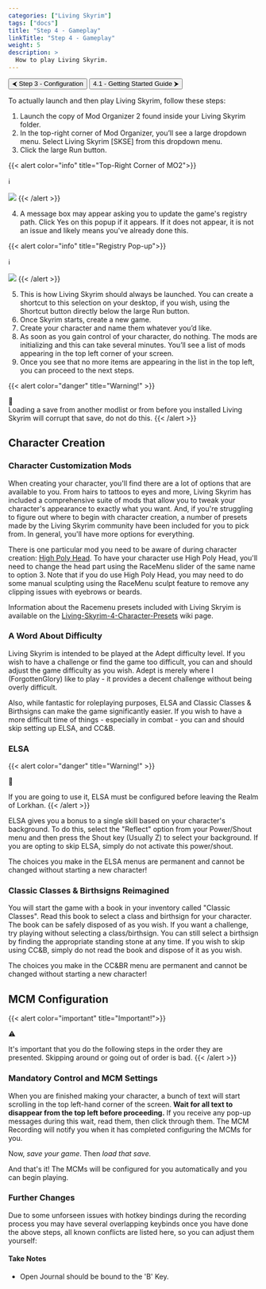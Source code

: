 ```yaml
---
categories: ["Living Skyrim"]
tags: ["docs"] 
title: "Step 4 - Gameplay"
linkTitle: "Step 4 - Gameplay"
weight: 5
description: >
  How to play Living Skyrim.
---
```


<button onclick="window.location.href='https://beta.fgsmodlists.com/docs/living-skyrim/step-3-configuration/';" class="btn btn-primary">⮜ Step 3 - Configuration</button>
<button onclick="window.location.href='https://beta.fgsmodlists.com/docs/living-skyrim/step-4-gameplay/gettingstarted/';" class="btn btn-primary">4.1 - Getting Started Guide ⮞</button>

To actually launch and then play Living Skyrim, follow these steps:

1. Launch the copy of Mod Organizer 2 found inside your Living Skyrim folder.
2. In the top-right corner of Mod Organizer, you’ll see a large dropdown menu. Select Living Skyrim [SKSE] from this dropdown menu.
3. Click the large Run button.

{{< alert color="info" title="Top-Right Corner of MO2">}}
<div class="alert-icon">ℹ️</div>

![](https://i.imgur.com/CP4Ihwg.png)
{{< /alert >}}


4. A message box may appear asking you to update the game's registry path. Click Yes on this popup if it appears. If it does not appear, it is not an issue and likely means you've already done this.

{{< alert color="info" title="Registry Pop-up">}}
<div class="alert-icon">ℹ️</div>

![](https://i.imgur.com/LNIgW8o.png)
{{< /alert >}}

5. This is how Living Skyrim should always be launched. You can create a shortcut to this selection on your desktop, if you wish, using the Shortcut button directly below the large Run button.
6. Once Skyrim starts, create a new game.
7. Create your character and name them whatever you’d like.
8. As soon as you gain control of your character, do nothing. The mods are initializing and this can take several minutes. You’ll see a list of mods appearing in the top left corner of your screen.
9.  Once you see that no more items are appearing in the list in the top left, you can proceed to the next steps.

{{< alert color="danger" title="Warning!" >}}
<div class="alert-icon">🛑</div>
Loading a save from another modlist or from before you installed Living Skyrim will corrupt that save, do not do this.
{{< /alert >}}

## Character Creation

### Character Customization Mods

When creating your character, you'll find there are a lot of options that are available to you. From hairs to tattoos to eyes and more, Living Skyrim has included a comprehensive suite of mods that allow you to tweak your character's appearance to exactly what you want. And, if you're struggling to figure out where to begin with character creation, a number of presets made by the Living Skyrim community have been included for you to pick from. In general, you'll have more options for everything.

There is one particular mod you need to be aware of during character creation: [High Poly Head](https://vectorplexus.com/files/file/283-high-poly-head/). To have your character use High Poly Head, you'll need to change the head part using the RaceMenu slider of the same name to option 3. Note that if you do use High Poly Head, you may need to do some manual sculpting using the RaceMenu sculpt feature to remove any clipping issues with eyebrows or beards.

Information about the Racemenu presets included with Living Skryim is available on the [Living-Skyrim-4-Character-Presets](https://wiki.fgsmodlists.com/en/living-skyrim/Living-Skyrim-4-Character-Presets) wiki page.

### A Word About Difficulty

Living Skyrim is intended to be played at the Adept difficulty level. If you wish to have a challenge or find the game too difficult, you can and should adjust the game difficulty as you wish. Adept is merely where I (ForgottenGlory) like to play - it provides a decent challenge without being overly difficult.

Also, while fantastic for roleplaying purposes, ELSA and Classic Classes & Birthsigns can make the game significantly easier. If you wish to have a more difficult time of things - especially in combat - you can and should skip setting up ELSA, and CC&B.

### ELSA

{{< alert color="danger" title="Warning!" >}}
<div class="alert-icon">🛑</div>

If you are going to use it,  ELSA must be configured before leaving the Realm of Lorkhan.
{{< /alert >}}

ELSA gives you a bonus to a single skill based on your character's background. To do this, select the "Reflect" option from your Power/Shout menu and then press the Shout key (Usually Z) to select your background. If you are opting to skip ELSA, simply do not activate this power/shout.

The choices you make in the ELSA menus are permanent and cannot be changed without starting a new character!

### Classic Classes & Birthsigns Reimagined
You will start the game with a book in your inventory called "Classic Classes". Read this book to select a class and birthsign for your character. The book can be safely disposed of as you wish. If you want a challenge, try playing without selecting a class/birthsign. You can still select a birthsign by finding the appropriate standing stone at any time. If you wish to skip using CC&B, simply do not read the book and dispose of it as you wish.

The choices you make in the CC&BR menu are permanent and cannot be changed without starting a new character!

## MCM Configuration

{{< alert color="important" title="Important!">}}
<div class="alert-icon">⚠️</div>

It's important that you do the following steps in the order they are presented. Skipping around or going out of order is bad.
{{< /alert >}}

### Mandatory Control and MCM Settings

When you are finished making your character, a bunch of text will start scrolling in the top left-hand corner of the screen. **Wait for all text to disappear from the top left before proceeding.** If you receive any pop-up messages during this wait, read them, then click through them. The MCM Recording will notify you when it has completed configuring the MCMs for you.

Now, *save your game*. Then *load that save.*

And that's it! The MCMs will be configured for you automatically and you can begin playing.

### Further Changes
Due to some unforseen issues with hotkey bindings during the recording process you may have several overlapping keybinds once you have done the above steps, all known conflicts are listed here, so you can adjust them yourself:

#### Take Notes
 - Open Journal should be bound to the 'B' Key.